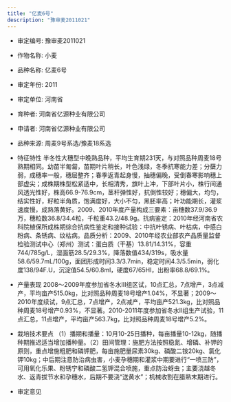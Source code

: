 ```yaml
---
title: "亿麦6号"
description: "豫审麦2011021"
---
```

* 审定编号:  豫审麦2011021

*  作物名称:  小麦

*  品种名称:  亿麦6号

*  审定年份:  2011

*  审定单位:  河南省

* 育种者:  河南省亿源种业有限公司

*  申请者:  河南省亿源种业有限公司

*  品种来源:  周麦9号系选/豫麦18系选


*  特征特性
半冬性大穗型中晚熟品种，平均生育期231天，与对照品种周麦18号熟期相同。幼苗半匍匐，苗期叶片稍长，叶色浅绿，冬季抗寒能力差；分蘖力弱，成穗率一般，穗层整齐；春季返青起身慢，抽穗偏晚，受倒春寒影响穗上部虚尖；成株期株型松紧适中，长相清秀，旗叶上冲，下部叶片小，株行间通风透光性好，株高66.9-76.9cm，茎秆弹性好，抗倒性较好；穗偏大，均匀，结实性好，籽粒半角质，饱满度好，大小不匀，黑胚率高；叶功能期长，灌浆速度慢，成熟落黄好。2009、2010年度产量构成三要素：亩穗数37.9/36.9万，穗粒数36.8/34.4粒，千粒重43.2/48.9g。抗病鉴定：2010年经河南省农科院植保所成株期综合抗病性鉴定和接种试验：中抗叶锈病、叶枯病，中感白粉病、条锈病、纹枯病。品质分析：2009、2010年经农业部农产品质量监督检验测试中心（郑州）测试：蛋白质（干基）13.81/14.31%，容重744/785g/L，湿面筋28.5/29.3%，降落数值434/319s，吸水量58.6/59.7mL/100g，面团形成时间3.3/3.7min，稳定时间4.3/5.5min，弱化度138/94F.U，沉淀值54.5/60.8ml，硬度67/65HI，出粉率68.8/69.1%。


*  产量表现
2008～2009年度参加省冬水Ⅲ组区试，10点汇总，7点增产，3点减产，平均亩产515.0kg，比对照品种周麦18号增产1.04%，不显著；2009～2010年度续试，9点汇总，7点增产，2点减产，平均亩产521.3kg，比对照品种周麦18号增产0.93%，不显著。2010-2011年度参加省冬水Ⅱ组生产试验，11点汇总，11点增产，平均亩产563.7kg，比对照品种周麦18号增产5.2%。


*  栽培技术要点
（1）播期和播量：10月10-25日播种，每亩播量10-12kg，随播种期推迟适当增加播种量。（2）田间管理：施肥方法按照稳氮、增磷、补钾的原则，重点增施粗肥和磷钾肥，每亩施肥量尿素30kg、磷酸二铵20kg、氯化钾10kg；中后期注意防治病虫害，小麦孕穗期和灌浆中期要进行“一喷三防”，可用氧化乐果、粉锈宁和磷酸二氢钾混合喷施，重点防治蚜虫；主要浇越冬水、返青拔节水和孕穗水，后期不要浇“送黄水”；机械收割在腊熟末期进行。


*  审定意见

